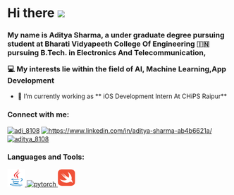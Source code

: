 # Hi there <img src="https://raw.githubusercontent.com/umenzi/umenzi/main/wave.gif" width="30px">

<h3>My name is Aditya Sharma, a under graduate degree pursuing student at Bharati Vidyapeeth College Of Engineering 🇮🇳 pursuing B.Tech. in Electronics And Telecommunication,
  
💻 My interests lie within the field of AI, Machine Learning,App Development</h3>

- 🔭 I’m currently working as ** iOS Development Intern At CHiPS Raipur**

<h3 align="left">Connect with me:</h3>
<p align="left">
<a href="https://x.com/Adi_8108_" target="blank"><img align="center" src="https://raw.githubusercontent.com/rahuldkjain/github-profile-readme-generator/master/src/images/icons/Social/twitter.svg" alt="adi_8108" height="30" width="40" /></a>
<a href="https://www.linkedin.com/in/aditya-sharma-ab4b6621a/" target="blank"><img align="center" src="https://raw.githubusercontent.com/rahuldkjain/github-profile-readme-generator/master/src/images/icons/Social/linked-in-alt.svg" alt="https://www.linkedin.com/in/aditya-sharma-ab4b6621a/" height="30" width="40" /></a>
<a href="https://www.leetcode.com/aditya_8108" target="blank"><img align="center" src="https://raw.githubusercontent.com/rahuldkjain/github-profile-readme-generator/master/src/images/icons/Social/leet-code.svg" alt="aditya_8108" height="30" width="40" /></a>
</p>

<h3 align="left">Languages and Tools:</h3>
<p align="left"> <a href="https://www.java.com" target="_blank" rel="noreferrer"> <img src="https://raw.githubusercontent.com/devicons/devicon/master/icons/java/java-original.svg" alt="java" width="40" height="40"/> </a> <a href="https://pytorch.org/" target="_blank" rel="noreferrer"> <img src="https://www.vectorlogo.zone/logos/pytorch/pytorch-icon.svg" alt="pytorch" width="40" height="40"/> </a> <a href="https://developer.apple.com/swift/" target="_blank" rel="noreferrer"> <img src="https://raw.githubusercontent.com/devicons/devicon/master/icons/swift/swift-original.svg" alt="swift" width="40" height="40"/> </a> </p>



<!--
**adityasharma2308/adityasharma2308** is a ✨ _special_ ✨ repository because its `README.md` (this file) appears on your GitHub profile.

Here are some ideas to get you started:

- 🔭 I’m currently working on ...
- 🌱 I’m currently learning ...
- 👯 I’m looking to collaborate on ...
- 🤔 I’m looking for help with ...
- 💬 Ask me about ...
- 📫 How to reach me: ...
- 😄 Pronouns: ...
- ⚡ Fun fact: ...
-->
